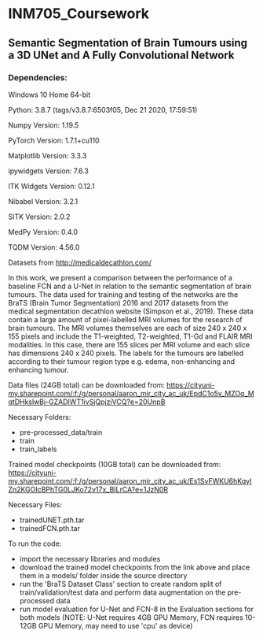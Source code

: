# INM705_Coursework

## Semantic Segmentation of Brain Tumours using a 3D UNet and A Fully Convolutional Network

### Dependencies:

Windows 10 Home 64-bit

Python: 3.8.7 (tags/v3.8.7:6503f05, Dec 21 2020, 17:59:51)

Numpy Version: 1.19.5

PyTorch Version: 1.7.1+cu110

Matplotlib Version: 3.3.3

ipywidgets Version: 7.6.3

ITK Widgets Version: 0.12.1

Nibabel Version: 3.2.1

SITK Version: 2.0.2

MedPy Version: 0.4.0

TQDM Version: 4.56.0

Datasets from http://medicaldecathlon.com/

In this work, we present a comparison between the performance of a baseline FCN and a U-Net in relation to the semantic segmentation of brain tumours. The data used 
for training and testing of the networks are the BraTS (Brain Tumor Segmentation) 2016 and 2017 datasets from the medical segmentation decathlon website (Simpson et 
al., 2019). These data contain a large amount of pixel-labelled MRI volumes for the research of brain tumours. The MRI volumes themselves are each of size 240 x 240 x 
155 pixels and include the T1-weighted, T2-weighted, T1-Gd and FLAIR MRI modalities. In this case, there are 155 slices per MRI volume and each slice has dimensions 
240 x 240 pixels. The labels for the tumours are labelled according to their tumour region type e.g. edema, non-enhancing and enhancing tumour.

Data files (24GB total) can be downloaded from:
 https://cityuni-my.sharepoint.com/:f:/g/personal/aaron_mir_city_ac_uk/EpdC1o5v_MZOq_MqtDHkslwBj-GZADIWT1ivSjQpjziVCQ?e=20UnpB

Necessary Folders:
 - pre-processed_data/train
 - train
 - train_labels

Trained model checkpoints (10GB total) can be downloaded from:
 https://cityuni-my.sharepoint.com/:f:/g/personal/aaron_mir_city_ac_uk/Es1SvFWKU6hKqyIZn2KGOIcBPhTG0LJKo72v17x_BILrCA?e=1JzN0R

Necessary Files:
 - trainedUNET.pth.tar
 - trainedFCN.pth.tar

To run the code:
 - import the necessary libraries and modules
 - download the trained model checkpoints from the link above and place them in a models/ folder inside the source directory
 - run the 'BraTS Dataset Class' section to create random split of train/validation/test data and perform data augmentation on the pre-processed data
 - run model evaluation for U-Net and FCN-8 in the Evaluation sections for both models (NOTE: U-Net requires 4GB GPU Memory, FCN requires 10-12GB GPU Memory, may need 
 to use 'cpu' as device)  
